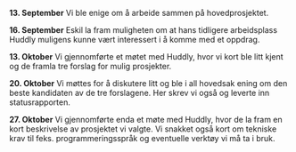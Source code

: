 **13. September**
Vi ble enige om å arbeide sammen på hovedprosjektet.


**16. September**
Eskil la fram muligheten om at hans tidligere arbeidsplass Huddly muligens kunne vært interessert i å komme med et oppdrag.


**13. Oktober**
Vi gjennomførte et møtet med Huddly, hvor vi kort ble litt kjent og de framla tre forslag for mulig prosjekter.


**20. Oktober**
Vi møttes for å diskutere litt og ble i all hovedsak ening om den beste kandidaten av de tre forslagene. Her skrev vi også og leverte inn statusrapporten.


**27. Oktober**
Vi gjennomførte enda et møte med Huddly, hvor de la fram en kort beskrivelse av prosjektet vi valgte. Vi snakket også kort om tekniske krav til feks. programmeringsspråk og eventuelle verktøy vi må ta i bruk.
